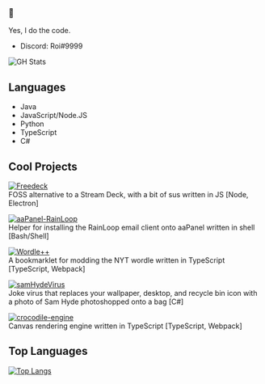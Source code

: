 
### :wave:
Yes, I do the code.  
- Discord: Roi#9999

![GH Stats](https://github-readme-stats.vercel.app/api?username=roizor)


## Languages
- Java
- JavaScript/Node.JS
- Python
- TypeScript
- C#

## Cool Projects
[![Freedeck](https://github-readme-stats.vercel.app/api/pin/?username=freedeck&repo=freedeck)](https://github.com/Freedeck/Freedeck)  
FOSS alternative to a Stream Deck, with a bit of sus written in JS [Node, Electron]  

[![aaPanel-RainLoop](https://github-readme-stats.vercel.app/api/pin/?username=roizor&repo=aaPanel-RainLoop)](https://github.com/roizor/aaPanel-RainLoop)  
Helper for installing the RainLoop email client onto aaPanel written in shell [Bash/Shell]  

[![Wordle++](https://github-readme-stats.vercel.app/api/pin/?username=roizor&repo=wordle-plus-plus)](https://github.com/roizor/wordle-plus-plus)  
A bookmarklet for modding the NYT wordle written in TypeScript [TypeScript, Webpack]  

[![samHydeVirus](https://github-readme-stats.vercel.app/api/pin/?username=roizor&repo=samHydeVirus)](https://github.com/roizor/samHydeVirus)   
Joke virus that replaces your wallpaper, desktop, and recycle bin icon with a photo of Sam Hyde photoshopped onto a bag [C#]  

[![crocodile-engine](https://github-readme-stats.vercel.app/api/pin/?username=roizor&repo=crocodile-engine)](https://github.com/roizor/crocodile-engine)   
Canvas rendering engine written in TypeScript [TypeScript, Webpack]  

## Top Languages
[![Top Langs](https://github-readme-stats.vercel.app/api/top-langs/?username=Roizor)](https://github.com/anuraghazra/github-readme-stats)
